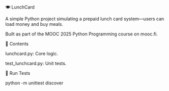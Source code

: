 🍽️ LunchCard

A simple Python project simulating a prepaid lunch card system—users can load money and buy meals.

Built as part of the MOOC 2025 Python Programming course on mooc.fi.

📁 Contents

lunchcard.py: Core logic. 

test_lunchcard.py: Unit tests.

🧪 Run Tests

python -m unittest discover
